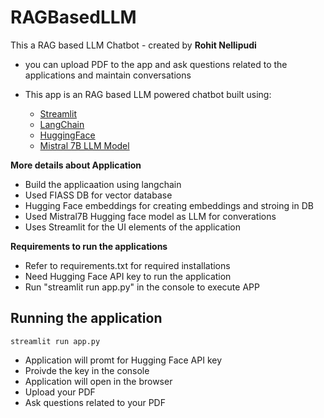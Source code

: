 # RAGBasedLLM

This a RAG based LLM Chatbot - created by **Rohit Nellipudi**

- you can upload PDF to the app and ask questions related to the applications and maintain conversations 

- This app is an RAG based LLM powered chatbot built using:
    - [Streamlit](https://streamlit.io/)
    - [LangChain](https://python.langchain.com/)
    - [HuggingFace](https://huggingface.co/)
    - [Mistral 7B LLM Model](https://huggingface.co/mistralai/Mistral-7B-Instruct-v0.2)


**More details about Application**
- Build the applicaation using langchain
- Used FIASS DB for vector database 
- Hugging Face embeddings for creating embeddings and stroing in DB
- Used Mistral7B Hugging face model as LLM for converations
- Uses Streamlit for the UI elements of the application



**Requirements to run the applications** 
- Refer to requirements.txt for required installations
- Need Hugging Face API key to run the application 
- Run "streamlit run app.py" in the console to execute APP  


## Running the application 
```
streamlit run app.py
```
- Application will promt for Hugging Face API key
- Proivde the key in the console 
- Application will open in the browser
- Upload your PDF
- Ask questions related to your PDF

